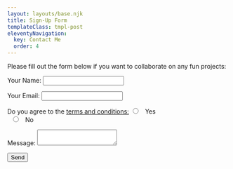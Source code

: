 ```yaml
---
layout: layouts/base.njk
title: Sign-Up Form
templateClass: tmpl-post
eleventyNavigation:
  key: Contact Me
  order: 4
---
```

<p>Please fill out the form below if you want to collaborate on any fun projects:</p>
<form name="contact" method="POST" data-netlify="true">
  <p>
    <label>Your Name: <input type="text" name="name" /></label>
  </p>
  <p>
    <label>Your Email: <input type="email" name="email" /></label>
  </p>
  <p>
    <label>Do you agree to the <a href="">terms and conditions:</a>
     <input type="radio" id="yes_t&c" name="ts_cs" value="yes_t&c">
  <label for="yes_t&c">Yes</label><br>
  <input type="radio" id="no_t&c" name="ts_cs" value="no_t&c">
  <label for="no_t&c">No</label><br>
  </p>
  <p>
    <label>Message: <textarea name="message"></textarea></label>
  </p>
  <p>
    <button type="submit">Send</button>
  </p>
</form>